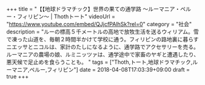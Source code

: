 +++
title =  "【【地球ドラマチック】世界の果ての通学路 〜ルーマニア・ペルー・フィリピン〜 | Thothトート"
videoUrl = "https://www.youtube.com/embed/QJjcfPAlhSk?rel=0"
category = "社会"
description = "ルーの標高５千メートルの高地で放牧生活を送るウィリアム。雪で凍った山道を、毎朝２時間半かけて学校に通う。フィリピンの路地裏に暮らすニエッサとニコルは、家計のたしになるように、通学路でアクセサリーを売る。ルーマニアの農場の娘、ルミニッツァは、通学途中で家畜のヤギと遭遇したり、悪天候で足止めを食らうことも。 "
tags = ["Thoth,トート,地球ドラマチック,ルーマニア,ペルー,フィリピン"]
date = 2018-04-08T17:03:39+09:00
draft = true
+++

